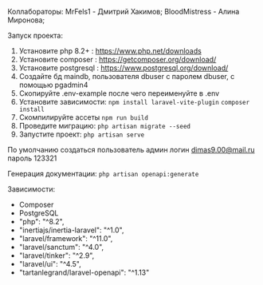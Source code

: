 Коллабораторы: 
MrFels1 - Дмитрий Хакимов;
BloodMistress - Алина Миронова;

Запуск проекта:
1. Установите php 8.2+ : https://www.php.net/downloads
2. Установите composer : https://getcomposer.org/download/
3. Установите postgresql : https://www.postgresql.org/download/
4. Создайте бд maindb, пользователя dbuser с паролем dbuser, с помощью pgadmin4
5. Скопируйте .env-example после чего переименуйте в .env
6. Установите зависимости: `npm install laravel-vite-plugin` `composer install`
7. Скомпилируйте ассеты `npm run build`
8. Проведите миграцию: `php artisan migrate --seed`
9. Запустите проект: `php artisan serve`

По умолчанию создаться пользователь админ логин dimas9.00@mail.ru пароль 123321

Генерация документации: `php artisan openapi:generate`

Зависимости:
- Composer
- PostgreSQL
- "php": "^8.2",
- "inertiajs/inertia-laravel": "^1.0",
- "laravel/framework": "^11.0",
- "laravel/sanctum": "^4.0",
- "laravel/tinker": "^2.9",
- "laravel/ui": "^4.5",
- "tartanlegrand/laravel-openapi": "^1.13"
